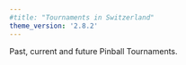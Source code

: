 ```yaml
---
#title: "Tournaments in Switzerland"
theme_version: '2.8.2'
---
```

Past, current and future Pinball Tournaments.
